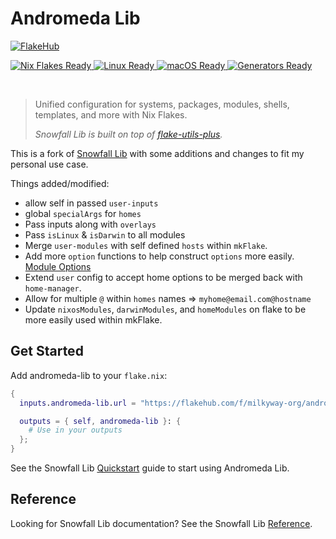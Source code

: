 # Andromeda Lib
[![FlakeHub](https://img.shields.io/endpoint?url=https://flakehub.com/f/milkyway-org/andromeda-lib/badge)](https://flakehub.com/flake/milkyway-org/andromeda-lib)

<a href="https://nixos.wiki/wiki/Flakes" target="_blank">
	<img alt="Nix Flakes Ready" src="https://img.shields.io/static/v1?logo=nixos&logoColor=d8dee9&label=Nix%20Flakes&labelColor=5e81ac&message=Ready&color=d8dee9&style=for-the-badge">
</a>
<a href="https://nixos.org" target="_blank">
	<img alt="Linux Ready" src="https://img.shields.io/static/v1?logo=linux&logoColor=d8dee9&label=Linux&labelColor=5e81ac&message=Ready&color=d8dee9&style=for-the-badge">
</a>
<a href="https://github.com/lnl7/nix-darwin" target="_blank">
	<img alt="macOS Ready" src="https://img.shields.io/static/v1?logo=apple&logoColor=d8dee9&label=macOS&labelColor=5e81ac&message=Ready&color=d8dee9&style=for-the-badge">
</a>
<a href="https://github.com/nix-community/nixos-generators" target="_blank">
	<img alt="Generators Ready" src="https://img.shields.io/static/v1?logo=linux-containers&logoColor=d8dee9&label=Generators&labelColor=5e81ac&message=Ready&color=d8dee9&style=for-the-badge">
</a>

<p>
<!--
	This paragraph is not empty, it contains an em space (UTF-8 8195) on the next line in order
	to create a gap in the page.
-->
  
</p>

> Unified configuration for systems, packages, modules, shells, templates, and more with Nix Flakes.
>
> _Snowfall Lib is built on top of [flake-utils-plus](https://github.com/gytis-ivaskevicius/flake-utils-plus)._

This is a fork of [Snowfall Lib](https://github.com/snowfallorg/lib) with some additions and changes
to fit my personal use case.

Things added/modified:

- allow self in passed `user-inputs`
- global `specialArgs` for `homes`
- Pass inputs along with `overlays`
- Pass `isLinux` & `isDarwin` to all modules
- Merge `user-modules` with self defined `hosts` within `mkFlake`.
- Add more `option` functions to help construct `options` more easily. [Module Options](https://github.com/milkyway-org/andromeda-lib/blob/main/andromeda-lib/module/options.nix) 
- Extend `user` config to accept home options to be merged back with `home-manager`.
- Allow for multiple `@` within `homes` names => `myhome@email.com@hostname`
- Update `nixosModules`, `darwinModules`, and `homeModules` on flake to be more easily used within mkFlake.
  
## Get Started

Add andromeda-lib to your `flake.nix`:

```nix
{
  inputs.andromeda-lib.url = "https://flakehub.com/f/milkyway-org/andromeda-lib/*.tar.gz";

  outputs = { self, andromeda-lib }: {
    # Use in your outputs
  };
}

```

See the Snowfall Lib [Quickstart](https://snowfall.org/guides/lib/quickstart/) guide to start using Andromeda Lib.

## Reference

Looking for Snowfall Lib documentation? See the Snowfall Lib [Reference](https://snowfall.org/reference/lib/).
